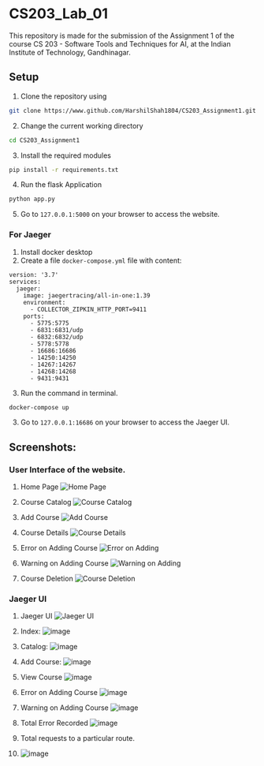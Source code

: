 # CS203_Lab_01
This repository is made for the submission of the Assignment 1 of the course CS 203 - Software Tools and Techniques for AI, at the Indian Institute of Technology, Gandhinagar.

## Setup
1. Clone the repository using <br>
```bash
git clone https://www.github.com/HarshilShah1804/CS203_Assignment1.git
```
2. Change the current working directory <br>
```bash
cd CS203_Assignment1
```
3. Install the required modules <br>
```bash
pip install -r requirements.txt
```
4. Run the flask Application
```bash
python app.py
```
5. Go to `127.0.0.1:5000` on your browser to access the website.
### For Jaeger
1. Install docker desktop
2. Create a file `docker-compose.yml` file with content:
```
version: '3.7'
services:
  jaeger:
    image: jaegertracing/all-in-one:1.39
    environment:
      - COLLECTOR_ZIPKIN_HTTP_PORT=9411
    ports:
      - 5775:5775
      - 6831:6831/udp
      - 6832:6832/udp
      - 5778:5778
      - 16686:16686
      - 14250:14250
      - 14267:14267
      - 14268:14268
      - 9431:9431
```
3. Run the command in terminal.
```bash
docker-compose up
```   
3. Go to `127.0.0.1:16686` on your browser to access the Jaeger UI.

## Screenshots: 
### User Interface of the website.
1. Home Page
![Home Page](https://github.com/user-attachments/assets/e31f3669-a364-44d8-b440-f615c4fdba58)

2. Course Catalog
![Course Catalog](https://github.com/user-attachments/assets/6b5e7f9f-bcce-4007-9c60-7a53a50126f5)

3. Add Course
![Add Course](https://github.com/user-attachments/assets/18ff8d42-98e4-4d89-b8c4-eb535df56309)

4. Course Details
![Course Details](https://github.com/user-attachments/assets/07e8d7a8-777c-4bc2-97b8-2a87b77d57a3)

5. Error on Adding Course
![Error on Adding](https://github.com/user-attachments/assets/a459b001-d0af-4e6e-b055-f45b2b9841a6)

6. Warning on Adding Course
![Warning on Adding](https://github.com/user-attachments/assets/7dca30f7-2d11-4488-bf3d-a12a82e6f914)

7. Course Deletion
![Course Deletion](https://github.com/user-attachments/assets/8f936a27-2a59-4ead-ad43-dc03e38bd984)

### Jaeger UI
1. Jaeger UI
![Jaeger UI](https://github.com/user-attachments/assets/a76883b0-fa92-4736-b026-33583caeb5db)
2. Index:
![image](https://github.com/user-attachments/assets/f9681f05-9fac-43dd-acb8-86503773f4ba)

3. Catalog:
![image](https://github.com/user-attachments/assets/60052875-01a1-4122-85e3-3f280626ddc7)

4. Add Course:
![image](https://github.com/user-attachments/assets/551810f1-a9ed-4814-8f69-cbbcaf87bba5)

5. View Course
![image](https://github.com/user-attachments/assets/296c4556-812c-4e6d-ae83-896eb6c9de91)

6. Error on Adding Course
![image](https://github.com/user-attachments/assets/18411e81-ffc0-44a6-a55a-00f17ae68df7)

7. Warning on Adding Course
![image](https://github.com/user-attachments/assets/94be049c-77c7-4c94-b7b0-86b3b95eae31)

8. Total Error Recorded
![image](https://github.com/user-attachments/assets/b484b6f0-2642-4b2f-af86-ff07e14e1d40)

9. Total requests to a particular route.
10. ![image](https://github.com/user-attachments/assets/07f6314c-a5a8-484f-a33b-fc3eef1faa01)
